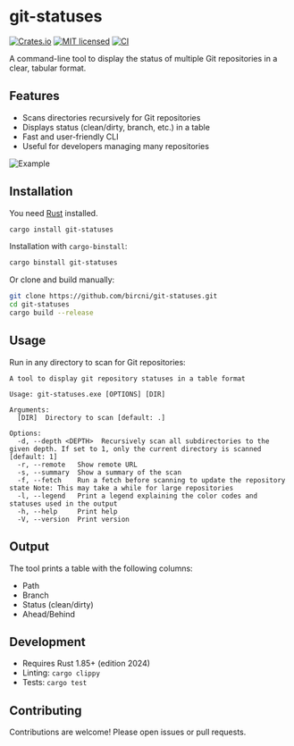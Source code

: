 # git-statuses

[![Crates.io](https://img.shields.io/crates/v/git-statuses.svg)](https://crates.io/crates/git-statuses)
[![MIT licensed](https://img.shields.io/badge/license-MIT-blue.svg)](https://github.com/bircni/git-statuses/blob/main/LICENSE)
[![CI](https://github.com/bircni/git-statuses/actions/workflows/ci.yml/badge.svg?branch=main)](https://github.com/bircni/git-statuses/actions/workflows/ci.yml)

A command-line tool to display the status of multiple Git repositories in a clear, tabular format.

## Features

- Scans directories recursively for Git repositories
- Displays status (clean/dirty, branch, etc.) in a table
- Fast and user-friendly CLI
- Useful for developers managing many repositories

![Example](https://github.com/user-attachments/assets/fe5a2b53-2924-4886-8810-5b9a39b62beb)

## Installation

You need [Rust](https://www.rust-lang.org/tools/install) installed.

```sh
cargo install git-statuses
```

Installation with `cargo-binstall`:

```sh
cargo binstall git-statuses
```

Or clone and build manually:

```sh
git clone https://github.com/bircni/git-statuses.git
cd git-statuses
cargo build --release
```

## Usage

Run in any directory to scan for Git repositories:

```text
A tool to display git repository statuses in a table format

Usage: git-statuses.exe [OPTIONS] [DIR]

Arguments:
  [DIR]  Directory to scan [default: .]

Options:
  -d, --depth <DEPTH>  Recursively scan all subdirectories to the given depth. If set to 1, only the current directory is scanned [default: 1]
  -r, --remote   Show remote URL
  -s, --summary  Show a summary of the scan
  -f, --fetch    Run a fetch before scanning to update the repository state Note: This may take a while for large repositories
  -l, --legend   Print a legend explaining the color codes and statuses used in the output
  -h, --help     Print help
  -V, --version  Print version
```

## Output

The tool prints a table with the following columns:

- Path
- Branch
- Status (clean/dirty)
- Ahead/Behind

## Development

- Requires Rust 1.85+ (edition 2024)
- Linting: `cargo clippy`
- Tests: `cargo test`

## Contributing

Contributions are welcome! Please open issues or pull requests.
